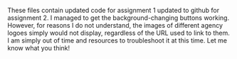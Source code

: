 These files contain updated code for assignment 1 updated to github for assignment 2.
I managed to get the background-changing buttons working. However, for reasons I do not understand, the images of different agency logoes simply would not display, regardless of the URL used to link to them. I am simply out of time and resources to troubleshoot it at this time.
Let me know what you think!
